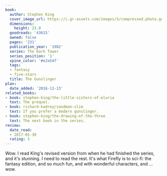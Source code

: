 ```yaml
---
book:
  author: Stephen King
  cover_image_url: https://i.gr-assets.com/images/S/compressed.photo.goodreads.com/books/1554220416l/43615.jpg
  dimensions:
    height: 23.0
  goodreads: '43615'
  owned: false
  pages: '231'
  publication_year: '1982'
  series: The Dark Tower
  series_position: '1'
  spine_color: '#e2a54f'
  tags:
  - fantasy
  - five-stars
  title: The Gunslinger
plan:
  date_added: '2016-11-13'
related_books:
- book: stephen-king/the-little-sisters-of-eluria
  text: The prequel.
- book: richard-kadrey/sandman-slim
  text: If you prefer a modern gunslinger.
- book: stephen-king/the-drawing-of-the-three
  text: The next book in the series.
review:
  date_read:
  - 2017-05-30
  rating: 5
---
```


Wow. I read King's revised version from when he had finished the series, and it's stunning. I need to read the rest.
It's what Firefly is to sci-fi: the fantasy edition, and so much fun, and with wonderful characters, and … wow.
